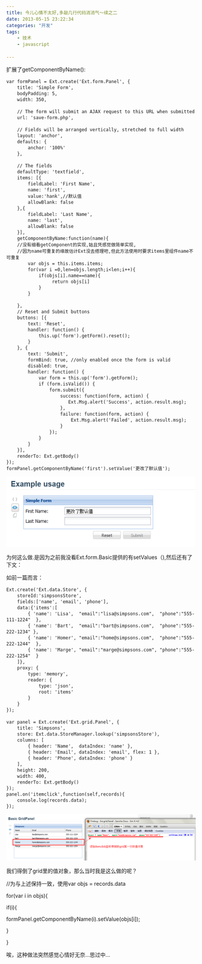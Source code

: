 ```yaml
---
title: 今儿心情不太好,多敲几行代码消消气～续之二
date: 2013-05-15 23:22:34
categories: "开发"
tags:
	- 技术
	- javascript

---
```


扩展了getComponentByName():

``````````
var formPanel = Ext.create('Ext.form.Panel', {
    title: 'Simple Form',
    bodyPadding: 5,
    width: 350,

    // The form will submit an AJAX request to this URL when submitted
    url: 'save-form.php',

    // Fields will be arranged vertically, stretched to full width
    layout: 'anchor',
    defaults: {
        anchor: '100%'
    },

    // The fields
    defaultType: 'textfield',
    items: [{
        fieldLabel: 'First Name',
        name: 'first',
        value:'hank',//默认值
        allowBlank: false
    },{
        fieldLabel: 'Last Name',
        name: 'last',
        allowBlank: false
    }],
    getComponentByName:function(name){
    //没有细看getComponent的实现,姑且凭感觉做简单实现,
    //因为name可重复的缘故估计Ext没去搭理吧,但此方法使用时要求items里组件name不可重复
        var objs = this.items.items;
        for(var i =0,len=objs.length;i<len;i++){
            if(objs[i].name==name){
                 return objs[i]
            }
        }
                 
    },
    // Reset and Submit buttons
    buttons: [{
        text: 'Reset',
        handler: function() {
            this.up('form').getForm().reset();
        }
    }, {
        text: 'Submit',
        formBind: true, //only enabled once the form is valid
        disabled: true,
        handler: function() {
            var form = this.up('form').getForm();
            if (form.isValid()) {
                form.submit({
                    success: function(form, action) {
                       Ext.Msg.alert('Success', action.result.msg);
                    },
                    failure: function(form, action) {
                        Ext.Msg.alert('Failed', action.result.msg);
                    }
                });
            }
        }
    }],
    renderTo: Ext.getBody()
});
formPanel.getComponentByName('first').setValue('更改了默认值');
``````````


![7ZN2-YQNF-FZQ2.jpg][]


为何这么做.是因为之前我没看Ext.form.Basic提供的有setValues（),然后还有了下文：

如前一篇而言：

``````````
Ext.create('Ext.data.Store', {
    storeId:'simpsonsStore',
    fields:['name', 'email', 'phone'],
    data:{'items':[
        { 'name': 'Lisa',  "email":"lisa@simpsons.com",  "phone":"555-111-1224"  },
        { 'name': 'Bart',  "email":"bart@simpsons.com",  "phone":"555-222-1234" },
        { 'name': 'Homer', "email":"home@simpsons.com",  "phone":"555-222-1244"  },
        { 'name': 'Marge', "email":"marge@simpsons.com", "phone":"555-222-1254"  }
    ]},
    proxy: {
        type: 'memory',
        reader: {
            type: 'json',
            root: 'items'
        }
    }
});

var panel = Ext.create('Ext.grid.Panel', {
    title: 'Simpsons',
    store: Ext.data.StoreManager.lookup('simpsonsStore'),
    columns: [
        { header: 'Name',  dataIndex: 'name' },
        { header: 'Email', dataIndex: 'email', flex: 1 },
        { header: 'Phone', dataIndex: 'phone' }
    ],
    height: 200,
    width: 400,
    renderTo: Ext.getBody()
});
panel.on('itemclick',function(self,records){
    console.log(records.data);
});
``````````


![NJB7-FRV2-EEYJ.jpg][]


我们得倒了grid里的值对象，那么当时我是这么做的呢？

//为与上述保持一致，使用var objs = records.data

for(var i in objs)\{

if(i)\{

formPanel.getComponentByName(i).setValue(objs\[i\]);

\}

\}

唉，这种做法突然感觉心情好无奈...思过中...









[7ZN2-YQNF-FZQ2.jpg]: static/resources/crawler/7ZN2-YQNF-FZQ2.jpg
[NJB7-FRV2-EEYJ.jpg]: static/resources/crawler/NJB7-FRV2-EEYJ.jpg
